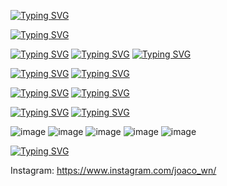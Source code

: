 <a href="https://git.io/typing-svg"><img src="https://readme-typing-svg.herokuapp.com?font=Fira+Code&weight=700&size=30&duration=1&pause=1000&color=F7F7F7&vCenter=true&width=650&height=40&lines=Joaqu%C3%ADn+Arriagada" alt="Typing SVG" /></a>

<a href="https://git.io/typing-svg"><img src="https://readme-typing-svg.herokuapp.com?font=Fira+Code&weight=600&size=22&duration=1&pause=1000&color=F7F7F7&vCenter=true&width=650&height=40&lines=El+%C3%BAnico+l%C3%ADmite%2C+es+el+cielo" alt="Typing SVG" /></a>

<a href="https://git.io/typing-svg"><img src="https://readme-typing-svg.herokuapp.com?font=Fira+Code&duration=1&pause=1000&color=F7F7F7&vCenter=true&width=650&height=40&lines=Hola%2C+soy+Joaqu%C3%ADn" alt="Typing SVG" /></a>
<a href="https://git.io/typing-svg"><img src="https://readme-typing-svg.herokuapp.com?font=Fira+Code&duration=1&pause=1000&color=F7F7F7&vCenter=true&width=650&height=40&lines=Estudiante+de+Ingenier%C3%ADa+Civil+Inform%C3%A1tica%2C+UFRO" alt="Typing SVG" /></a>
<a href="https://git.io/typing-svg"><img src="https://readme-typing-svg.herokuapp.com?font=Fira+Code&duration=1&pause=1000&color=F7F7F7&vCenter=true&width=650&height=40&lines=Me+encanta+hacer+deporte%2C+los+videojuegos+y+codificar." alt="Typing SVG" /></a>


<a href="https://git.io/typing-svg"><img src="https://readme-typing-svg.herokuapp.com?font=Fira+Code&weight=700&size=30&duration=1&color=F7F7F7&vCenter=true&repeat=false&width=35&height=35&lines=%F0%9F%92%BB" alt="Typing SVG" /></a> <a href="https://git.io/typing-svg"><img src="https://readme-typing-svg.herokuapp.com?font=Fira+Code&weight=700&size=22&duration=1&color=F7F7F7&vCenter=true&repeat=false&width=600&height=35&lines=Herramientas+que+manejo%3A" alt="Typing SVG" /></a>

<a href="https://git.io/typing-svg"><img src="https://readme-typing-svg.herokuapp.com?font=Fira+Code&weight=700&size=30&duration=1&color=F7F7F7&vCenter=true&repeat=false&width=35&height=35&lines=%F0%9F%A7%B0" alt="Typing SVG" /></a> <a href="https://git.io/typing-svg"><img src="https://readme-typing-svg.herokuapp.com?font=Fira+Code&size=17&duration=1&pause=1000&color=F7F7F7&vCenter=true&width=650&height=40&lines=%3A+Python%2C+Java%2C+HTML%2C+CSS%2C+JavaScript%2C+C%2B%2B" alt="Typing SVG" /></a>

<a href="https://git.io/typing-svg"><img src="https://readme-typing-svg.herokuapp.com?font=Fira+Code&weight=700&size=30&duration=1&color=F7F7F7&vCenter=true&repeat=false&width=35&height=35&lines=%E2%9A%99%EF%B8%8F" alt="Typing SVG" /></a> <a href="https://git.io/typing-svg"><img src="https://readme-typing-svg.herokuapp.com?font=Fira+Code&size=17&duration=1&pause=1000&color=F7F7F7&vCenter=true&width=650&height=40&lines=%3A++GitHub%2C+AWS%2C+MongoDb%2C+Linux" alt="Typing SVG" /></a>

![image](https://github.com/user-attachments/assets/06992e5c-65fb-4f74-9238-d4565b970979)
![image](https://github.com/user-attachments/assets/1aa3065f-18c7-42b5-b92b-a933dc827f8a)
![image](https://github.com/user-attachments/assets/5935aba9-e78d-479e-a262-29b7c74ffeaa)
![image](https://github.com/user-attachments/assets/ebe90437-0529-4118-be5f-ef757dd2ef9a)
![image](https://github.com/user-attachments/assets/ce84cc42-fdd2-4b36-ad1b-2f2aae9586b4)

<a href="https://git.io/typing-svg"><img src="https://readme-typing-svg.herokuapp.com?font=Fira+Code&weight=700&size=22&duration=1&color=F7F7F7&vCenter=true&repeat=false&width=600&height=35&lines=Mis+redes+sociales%3A" alt="Typing SVG" /></a>

Instagram: https://www.instagram.com/joaco_wn/




<!--
**JoacoWn/JoacoWn** is a ✨ _special_ ✨ repository because its `README.md` (this file) appears on your GitHub profile.

Here are some ideas to get you started:

- 🔭 I’m currently working on ...
- 🌱 I’m currently learning ...
- 👯 I’m looking to collaborate on ...
- 🤔 I’m looking for help with ...
- 💬 Ask me about ...
- 📫 How to reach me: ...
- 😄 Pronouns: ...
- ⚡ Fun fact: ...
-->
